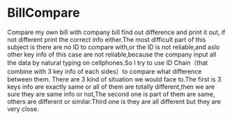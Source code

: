 # BillCompare
Compare my own bill with company bill find out difference and print it out, if not different print the correct info either.The most difficult part of this subject is there are no ID to compare with,or the ID is not reliable,and aslo other key info of this case are not reliable,because the company input all the data by natural typing on cellphones.So I try to use ID Chain（that combine with 3 key info of each sides）to compare what difference between them. There are 3 kind of situation we would face to.The first is 3 keys info are exactly same or all of them are totally different,then we are sure they are same info or not,The second one is part of them are same, others are different or similar.Third one is they are all different but they are very close.
